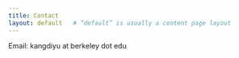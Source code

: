 ```yaml
---
title: Contact
layout: default   # “default” is usually a content page layout
---
```


Email: kangdiyu at berkeley dot edu
